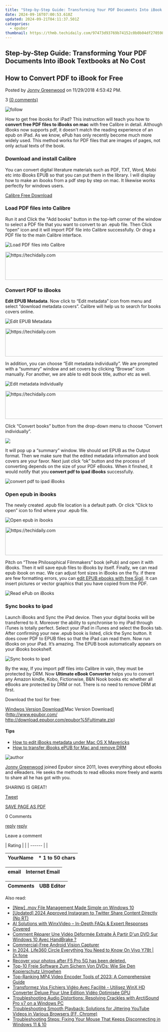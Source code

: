 ```yaml
---
title: "Step-by-Step Guide: Transforming Your PDF Documents Into iBook Textbooks at No Cost"
date: 2024-09-16T07:00:53.610Z
updated: 2024-09-21T04:11:37.501Z
categories:
  - epubor
thumbnail: https://thmb.techidaily.com/97473d93769b74152c0b0b04df270598f5aded17925dea70fd12d869a1bbc744.jpg
---
```


## Step-by-Step Guide: Transforming Your PDF Documents Into iBook Textbooks at No Cost

## How to Convert PDF to iBook for Free

Posted by [Jonny Greenwood](https://plus.google.com/u/0/+JonnyGreenwood999) on 11/29/2018 4:53:42 PM.

3 [(0 comments)](http://www.epubor.com/#comment-area) 

![follow](http://www.epubor.com/images/follow.png)

How to get free ibooks for iPad? This instruction will teach you how to **convert free PDF files to iBooks on mac** with free Calibre in detail. Although iBooks now supports pdf, it doesn't match the reading experience of an epub on iPad. As we know, ePub has only recently become much more widely used. This method works for PDF files that are images of pages, not only actual texts of the book.

### Download and install Calibre

You can convert digital literature materials such as PDF, TXT, Word, Mobi etc into iBooks EPUB so that you can put them in the library. I will display how to make an ibooks from a pdf step by step on mac. It likewise works perfectly for windows users.

[Calibre Free Download](http://calibre-ebook.com/download)

### Load PDF files into Calibre

Run it and Click the "Add books" button in the top-left corner of the window to select a PDF file that you want to convert to an .epub file. Then Click “open” icon and it will import PDF file into Calibre successfully. Or drag a PDF file to the main Calibre interface.

![Load PDF files into Calibre](http://www.epubor.com/images/uppic/Load-PDF-Files-into-Calibre.jpg)

<!-- affiliate ads begin -->
<a href="https://appsumo.8odi.net/c/5597632/2123729/7443" target="_top" id="2123729">
  <img src="//a.impactradius-go.com/display-ad/7443-2123729" border="0" alt="https://techidaily.com" width="600" height="90"/>
</a>
<img height="0" width="0" src="https://appsumo.8odi.net/i/5597632/2123729/7443" style="position:absolute;visibility:hidden;" border="0" />
<!-- affiliate ads end -->

### Convert PDF to iBooks

**Edit EPUB Metadata**. Now click to “Edit metadata” icon from menu and select “download metadata covers”. Calibre will help us to search for books covers online.

![Edit EPUB Metadata](http://www.epubor.com/images/uppic/Edit-EPUB-Metadata.jpg)

<!-- affiliate ads begin -->
<a href="https://appsumo.8odi.net/c/5597632/2144277/7443" target="_top" id="2144277">
  <img src="//a.impactradius-go.com/display-ad/7443-2144277" border="0" alt="https://techidaily.com" width="600" height="90"/>
</a>
<img height="0" width="0" src="https://appsumo.8odi.net/i/5597632/2144277/7443" style="position:absolute;visibility:hidden;" border="0" />
<!-- affiliate ads end -->

In addition, you can choose “Edit metadata individually”. We are prompted with a “summary” window and set covers by clicking “Browse” icon manually. For another, we are able to edit book title, author etc as well.

![Edit metadata individually](http://www.epubor.com/images/uppic/Edit-metadata-individually.jpg)

<!-- affiliate ads begin -->
<a href="https://ephamedtechinc.pxf.io/c/5597632/2123512/26400" target="_top" id="2123512">
  <img src="//a.impactradius-go.com/display-ad/26400-2123512" border="0" alt="https://techidaily.com" width="728" height="90"/>
</a>
<img height="0" width="0" src="https://ephamedtechinc.pxf.io/i/5597632/2123512/26400" style="position:absolute;visibility:hidden;" border="0" />
<!-- affiliate ads end -->

Click “Convert books” button from the drop-down menu to choose “Convert individually”.

![](http://www.epubor.com/images/uppic/Convert-individually.jpg)

It will pop up a “summary” window. We should set EPUB as the Output format. Then we make sure that the edited metadata information and book covers are your favor. Next just click “ok” button and the process of converting depends on the size of your PDF eBooks. When it finshed, it would notify that you **convert pdf to ipad iBooks** successfully.

![convert pdf to ipad iBooks](http://www.epubor.com/images/uppic/convert-pdf-to-ipad-iBooks.jpg)

### Open epub in ibooks

The newly created .epub file location is a default path. Or click “Click to open” icon to find where your .epub file.

![Open epub in ibooks](http://www.epubor.com/images/uppic/Open-epub-in-ibooks.jpg)

<!-- affiliate ads begin -->
<a href="https://unicoeye.pxf.io/c/5597632/2134246/18498" target="_top" id="2134246">
  <img src="//a.impactradius-go.com/display-ad/18498-2134246" border="0" alt="https://techidaily.com" width="728" height="90"/>
</a>
<img height="0" width="0" src="https://unicoeye.pxf.io/i/5597632/2134246/18498" style="position:absolute;visibility:hidden;" border="0" />
<!-- affiliate ads end -->

Pitch on “Three Philosophical Filmmakers” book (ePub) and open it with iBooks. Then it will save epub files to iBooks by itself. Finally, we can read epub ibook on mac. We can adjust font sizes in iBooks on the fly. if there are few formatting errors, you can [edit EPUB ebooks with free Sigil](https://tools.techidaily.com/epubor/products/). It can insert pictures or vector graphics that you have copied from the PDF.

![Read ePub on iBooks](http://www.epubor.com/images/uppic/Read-epub-on-iBooks.jpg)

### Sync books to ipad

Launch iBooks and Sync the iPad device. Then your digital books will be transferred to it. Moreover the ability to synchronise to my iPad through iTunes is totally perfect. Select your iPad in iTunes and select the Books tab. After confirming your new .epub book is listed, click the Sync button. It does cover PDF to EPUB files so that the iPad can read them. Now run iBooks on your iPad. It’s amazing. The EPUB book automatically appears on your iBooks bookshelf.

![Sync books to ipad](http://www.epubor.com/images/uppic/Sync-books-to-ipad.jpg)

By the way, If you import pdf files into Calibre in vain, they must be protected by DRM. Now **Ultimate eBook Converter** helps you to convert any Amazon kindle, Kobo, Fictionwise, B&N Nook books etc whether all eBooks are protected by DRM or not. There is no need to remove DRM at first.

Download the tool for free:

[Windwos Version Download](https://tools.techidaily.com/epubor/ultimate/)[Mac Version Download](http://www.epubor.com/
http://download.epubor.com/epubor%5Fultimate.zip)

#### Tips

* [How to edit iBooks metadata under Mac OS X Mavericks](https://tools.techidaily.com/epubor/products/)
* [How to transfer iBooks ePUB for Mac and remove DRM](https://tools.techidaily.com/epubor/products/)

![author](http://www.epubor.com/images/uppic/jonny.png)

[Jonny Greenwood](https://plus.google.com/u/0/+JonnyGreenwood999) joined Epubor since 2011, loves everything about eBooks and eReaders. He seeks the methods to read eBooks more freely and wants to share all he has got with you.

SHARING IS GREAT!

[Tweet](https://twitter.com/share) 

[SAVE PAGE AS PDF](https://tools.techidaily.com/epubor/products/) 

0 Comments

[reply](https://tools.techidaily.com/epubor/products/) [reply](https://tools.techidaily.com/epubor/products/) 

Leave a comment

| Rating |  |
| ------ |  |

| YourName | \*  1 to 50 chars |
| -------- | ----------------- |

| email | Internet Email |
| ----- | -------------- |

| Comments | UBB Editor |
| -------- | ---------- |

<ins class="adsbygoogle"
     style="display:block"
     data-ad-format="autorelaxed"
     data-ad-client="ca-pub-7571918770474297"
     data-ad-slot="1223367746"></ins>

<ins class="adsbygoogle"
     style="display:block"
     data-ad-client="ca-pub-7571918770474297"
     data-ad-slot="8358498916"
     data-ad-format="auto"
     data-full-width-responsive="true"></ins>

<span class="atpl-alsoreadstyle">Also read:</span>
<div><ul>
<li><a href="https://screen-recording.techidaily.com/new-mov-file-management-made-simple-on-windows-10/"><u>[New] .mov File Management Made Simple on Windows 10</u></a></li>
<li><a href="https://twitter-videos.techidaily.com/updated-2024-approved-instagram-to-twitter-share-content-directly-no-rt/"><u>[Updated] 2024 Approved Instagram to Twitter Share Content Directly (No RT)</u></a></li>
<li><a href="https://discover-amazing.techidaily.com/ai-solutions-with-winxvideo-in-depth-faqs-and-expert-responses-covered/"><u>AI Solutions with WinxVideo – In-Depth FAQs & Expert Responses Covered</u></a></li>
<li><a href="https://discover-amazing.techidaily.com/comment-reparer-une-video-deformee-extraite-a-partir-dun-dvd-sur-windows-10-avec-handbrake/"><u>Comment Réparer Une Vidéo Déformée Extraite À Partir D'un DVD Sur Windows 10 Avec HandBrake ?</u></a></li>
<li><a href="https://digital-screen-recording.techidaily.com/commercial-free-android-vision-capturer/"><u>Commercial-Free Android Vision Capturer</u></a></li>
<li><a href="https://phone-solutions.techidaily.com/in-2024-life360-circle-everything-you-need-to-know-on-vivo-y78t-drfone-by-drfone-virtual-android/"><u>In 2024, Life360 Circle Everything You Need to Know On Vivo Y78t | Dr.fone</u></a></li>
<li><a href="https://review-topics.techidaily.com/recover-your-photos-after-f5-pro-5g-has-been-deleted-by-fonelab-android-recover-photos/"><u>Recover your photos after F5 Pro 5G has been deleted.</u></a></li>
<li><a href="https://discover-amazing.techidaily.com/top-10-freie-software-zum-sichern-von-dvds-wie-sie-den-kopierschutz-umgehen/"><u>Top-10 Freie Software Zum Sichern Von DVDs: Wie Sie Den Kopierschutz Umgehen</u></a></li>
<li><a href="https://discover-amazing.techidaily.com/top-ranking-mp4-video-encoder-tools-of-2023-a-comprehensive-guide/"><u>Top-Ranking MP4 Video Encoder Tools of 2023: A Comprehensive Guide</u></a></li>
<li><a href="https://discover-amazing.techidaily.com/transformez-vos-fichiers-video-avec-facilite-utilisez-winx-hd-converter-deluxe-pour-une-edition-video-optimisee-gpu/"><u>Transformez Vos Fichiers Vidéo Avec Facilité - Utilisez WinX HD Converter Deluxe Pour Une Édition Vidéo Optimisée GPU</u></a></li>
<li><a href="https://sound-issues.techidaily.com/troubleshooting-audio-distortions-resolving-crackles-with-arctisound-pro-v7-on-a-windows-pc/"><u>Troubleshooting Audio Distortions: Resolving Crackles with ArctiSound Pro v7 on a Windows PC</u></a></li>
<li><a href="https://discover-amazing.techidaily.com/troubleshooting-smooth-playback-solutions-for-jittering-youtube-videos-in-various-browsers-ff-chrome/"><u>Troubleshooting Smooth Playback: Solutions for Jittering YouTube Videos in Various Browsers (FF, Chrome)</u></a></li>
<li><a href="https://win-howtos.techidaily.com/troubleshooting-steps-fixing-your-mouse-that-keeps-disconnecting-in-windows-11-and-10/"><u>Troubleshooting Steps: Fixing Your Mouse That Keeps Disconnecting in Windows 11 & 10</u></a></li>
</ul></div>

